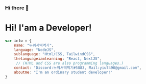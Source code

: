 ### Hi there 👋
# Hi! I'am a Developer!
```javascript
var info = { 
    name: "누워서떡먹기",
    language: "NodeJS",
    sublanguage: "Html/CSS, TailwindCSS",
    thelanguageiamlearning: "React, NextJS",
     // (HTML and CSS are also programming languages.)
    contact: "Discord:누워서떡먹기#5883, Mail:yiu7490@gmail.com",
    aboutme: "I'm an ordinary student developer!"
}
```

